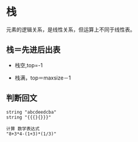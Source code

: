 # 栈

元素的逻辑关系，是线性关系，但运算上不同于线性表。

## 栈＝先进后出表
+ 栈空,top=-1

+ 栈满，top＝maxsize－1

## 判断回文

```
string "abcdeedcba"
string "{{{}{}}}"

计算 数学表达式
"8+3*4-(1+3)*(1/3)"
```

